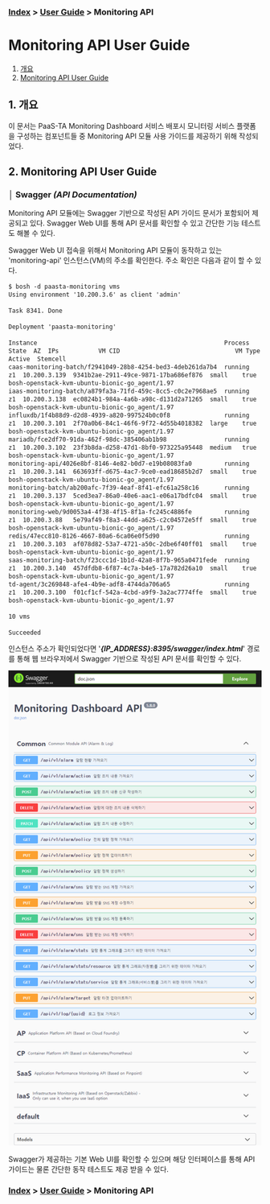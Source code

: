 ### [Index](https://github.com/PaaS-TA/Guide) > [User Guide](user_guide.md) > Monitoring API


# Monitoring API User Guide
1. [개요](#1)
2. [Monitoring API User Guide](#2)


## <div id="1">1. 개요
이 문서는 PaaS-TA Monitoring Dashboard 서비스 배포시 모니터링 서비스 플랫폼을 구성하는 컴포넌트들 중 Monitoring API 모듈 사용 가이드를 제공하기 위해 작성되었다.


## <div id="2">2. Monitoring API User Guide


### │ Swagger *(API Documentation)*
Monitoring API 모듈에는 Swagger 기반으로 작성된 API 가이드 문서가 포함되어 제공되고 있다. Swagger Web UI를 통해 API 문서를 확인할 수 있고 간단한 기능 테스트도 해볼 수 있다.

Swagger Web UI 접속을 위해서 Monitoring API 모듈이 동작하고 있는 'monitoring-api' 인스턴스(VM)의 주소를 확인한다. 주소 확인은 다음과 같이 할 수 있다.

```shell
$ bosh -d paasta-monitoring vms
Using environment '10.200.3.6' as client 'admin'

Task 8341. Done

Deployment 'paasta-monitoring'

Instance                                                    Process State  AZ  IPs           VM CID                                VM Type  Active  Stemcell
caas-monitoring-batch/f2941049-28b8-4254-bed3-4deb261da7b4  running        z1  10.200.3.139  9341b2ae-2911-49ce-9871-17ba686ef876  small    true    bosh-openstack-kvm-ubuntu-bionic-go_agent/1.97
iaas-monitoring-batch/a879fa3a-71fd-459c-8cc5-c0c2e7968ae5  running        z1  10.200.3.138  ec0824b1-984a-4a6b-a98c-d131d2a71265  small    true    bosh-openstack-kvm-ubuntu-bionic-go_agent/1.97
influxdb/1f4b88d9-d2d8-4939-a820-997524b0c0f8               running        z1  10.200.3.101  2f70a0b6-84c1-46f6-9f72-4d55b4018382  large    true    bosh-openstack-kvm-ubuntu-bionic-go_agent/1.97
mariadb/fce2df70-91da-462f-98dc-385406ab1b98                running        z1  10.200.3.102  23f3b8da-d258-47d1-8bf0-973225a95448  medium   true    bosh-openstack-kvm-ubuntu-bionic-go_agent/1.97
monitoring-api/4026e8bf-8146-4e82-b0d7-e19b08083fa0         running        z1  10.200.3.141  663693ff-d675-4ac7-9ce0-ead18685b2d7  small    true    bosh-openstack-kvm-ubuntu-bionic-go_agent/1.97
monitoring-batch/ab200afc-7f39-4eaf-8f41-efc61a258c16       running        z1  10.200.3.137  5ced3ea7-86a0-40e6-aac1-e06a17bdfc04  small    true    bosh-openstack-kvm-ubuntu-bionic-go_agent/1.97
monitoring-web/9d0053a4-4f38-4f15-8f1a-fc245c4886fe         running        z1  10.200.3.88   5e79af49-f8a3-44dd-a625-c2c04572e5ff  small    true    bosh-openstack-kvm-ubuntu-bionic-go_agent/1.97
redis/47ecc810-8126-4667-80a6-6ca06e0f5d90                  running        z1  10.200.3.103  af078d82-53a7-4721-a50c-2dbe6f40ff01  small    true    bosh-openstack-kvm-ubuntu-bionic-go_agent/1.97
saas-monitoring-batch/f23ccc1d-1b1d-42a8-8f7b-965a0471fede  running        z1  10.200.3.140  457dfdb8-6f87-4c7a-b4e5-17a782d26a10  small    true    bosh-openstack-kvm-ubuntu-bionic-go_agent/1.97
td-agent/3c269848-afe4-4b9e-adf8-4744da706a65               running        z1  10.200.3.100  f01cf1cf-542a-4cbd-a9f9-3a2ac7774ffe  small    true    bosh-openstack-kvm-ubuntu-bionic-go_agent/1.97

10 vms

Succeeded
```

인스턴스 주소가 확인되었다면 '***{IP_ADDRESS}:8395/swagger/index.html***' 경로를 통해 웹 브라우저에서 Swagger 기반으로 작성된 API 문서를 확인할 수 있다.


![](images/monitoring-api_main.png)


Swagger가 제공하는 기본 Web UI를 확인할 수 있으며 해당 인터페이스를 통해 API 가이드는 물론 간단한 동작 테스트도 제공 받을 수 있다. 


### [Index](https://github.com/PaaS-TA/Guide) > [User Guide](user_guide.md) > Monitoring API
